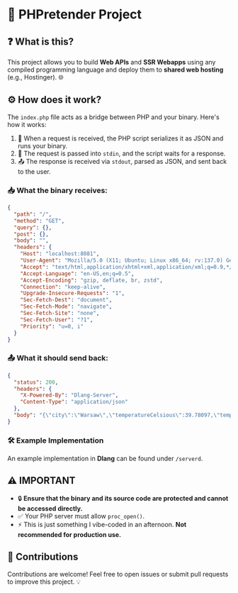 # 🚀 PHPretender Project

## ❓ What is this?

This project allows you to build **Web APIs** and **SSR Webapps** using any compiled programming language and deploy them to **shared web hosting** (e.g., Hostinger). 🌐

## ⚙️ How does it work?

The `index.php` file acts as a bridge between PHP and your binary. Here's how it works:

1. 📨 When a request is received, the PHP script serializes it as JSON and runs your binary.
2. 🔄 The request is passed into `stdin`, and the script waits for a response.
3. 📤 The response is received via `stdout`, parsed as JSON, and sent back to the user.

### 📥 What the binary receives:
```json
{
  "path": "/",
  "method": "GET",
  "query": {},
  "post": {},
  "body": "",
  "headers": {
    "Host": "localhost:8081",
    "User-Agent": "Mozilla/5.0 (X11; Ubuntu; Linux x86_64; rv:137.0) Gecko/20100101 Firefox/137.0",
    "Accept": "text/html,application/xhtml+xml,application/xml;q=0.9,*/*;q=0.8",
    "Accept-Language": "en-US,en;q=0.5",
    "Accept-Encoding": "gzip, deflate, br, zstd",
    "Connection": "keep-alive",
    "Upgrade-Insecure-Requests": "1",
    "Sec-Fetch-Dest": "document",
    "Sec-Fetch-Mode": "navigate",
    "Sec-Fetch-Site": "none",
    "Sec-Fetch-User": "?1",
    "Priority": "u=0, i"
  }
}
```

### 📤 What it should send back:
```json
{
  "status": 200,
  "headers": {
    "X-Powered-By": "Dlang-Server",
    "Content-Type": "application/json"
  },
  "body": "{\"city\":\"Warsaw\",\"temperatureCelsious\":39.78097,\"temperatureFahrenheit\":103.60575}"
}
```

### 🛠️ Example Implementation

An example implementation in **Dlang** can be found under `/serverd`.

## ⚠️ IMPORTANT

- 🔒 **Ensure that the binary and its source code are protected and cannot be accessed directly.**
- ✅ Your PHP server must allow `proc_open()`.
- ⚡ This is just something I vibe-coded in an afternoon. **Not recommended for production use.**

## 🤝 Contributions

Contributions are welcome! Feel free to open issues or submit pull requests to improve this project. 💡

